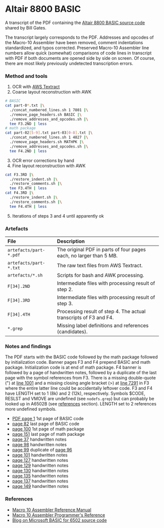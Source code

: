 # Altair 8800 BASIC
A transcript of the PDF containing the [Altair 8800 BASIC source code](https://images.gatesnotes.com/12514eb8-7b51-008e-41a9-512542cf683b/34d561c8-cf5c-4e69-af47-3782ea11482e/Original-Microsoft-Source-Code.pdf) shared by Bill Gates.

The transcript largely corresponds to the PDF. Addresses and opcodes of the Macro-10 Assembler have been removed, comment indentations standardized, and typos corrected. Preserved Macro-10 Assembler line numbers allow quick (somewhat) comparisons of code lines in transcript with PDF if both documents are opened side by side on screen. Of course, there are most likely previously undetected transcription errors.

### Method and tools
1. OCR with [AWS Textract](https://aws.amazon.com/textract/)
2. Coarse layout reconstruction with AWK
  ```bash
  # BASIC
  cat part-0*.txt |\
    ./concat_numbered_lines.sh 1 7801 |\
    ./remove_page_headers.sh BASIC |\
    ./remove_addresses_and_opcodes.sh |\
    tee F3.2ND | less
  # math package
  cat part-02[5-9].txt part-03[0-8].txt |\
    ./concat_numbered_lines.sh 1 4827 |\
    ./remove_page_headers.sh MATHPK |\
    ./remove_addresses_and_opcodes.sh |\
    tee F4.2ND | less
  ```

3. OCR error corrections by hand
4. Fine layout reconstruction with AWK
  ```bash
  cat F3.3RD |\
    ./restore_indent.sh |\
    ./restore_comments.sh |\
    tee F3.4TH | less
  cat F4.3RD |\
    ./restore_indent.sh |\
    ./restore_comments.sh |\
    tee F4.4TH | less
  ```

5. Iterations of steps 3 and 4 until apparently ok

### Artefacts
|File|Description|
|:---|:---|
|`artefacts/part-*.pdf`|The original PDF in parts of four pages each, no larger than 5 MB.|
|`artefacts/part-*.txt`|The raw text files from AWS Textract.|
|`artefacts/*.sh`|Scripts for bash and AWK processing.|
|`F[34].2ND`|Intermediate files with processing result of step 2.|
|`F[34].3RD`|Intermediate files with processing result of step 3.|
|`F[34].4TH`|Processing result of step 4. The actual transcripts of F3 and F4.|
|`*.grep`|Missing label definitions and references (candidates).|

### Notes and findings
The PDF starts with the BASIC code followed by the math package followed by initialization code. Banner pages F3 and F4 prepend BASIC and math package. Initialization code is at end of math package. F4 banner is followed by a page of handwritten notes, followed by a duplicate of the last page with the symbol references from F3. There is a missing double-quote (") at [line 1001](https://images.gatesnotes.com/12514eb8-7b51-008e-41a9-512542cf683b/34d561c8-cf5c-4e69-af47-3782ea11482e/Original-Microsoft-Source-Code.pdf#page=12) and a missing closing angle bracket (>) at [line 7291](https://images.gatesnotes.com/12514eb8-7b51-008e-41a9-512542cf683b/34d561c8-cf5c-4e69-af47-3782ea11482e/Original-Microsoft-Source-Code.pdf#page=76) in F3 where the entire latter line could be accidentally leftover code. F3 and F4 have LENGTH set to 1 (8k) and 2 (12k), respectively. Symbols $CODE, RESLST and VMOVE are undefined (see `nodefs.grep`) but can probably be looked up in A6502B (see [references](#References) section). LENGTH set to 2 references more undefined symbols.
- [PDF page 1](https://images.gatesnotes.com/12514eb8-7b51-008e-41a9-512542cf683b/34d561c8-cf5c-4e69-af47-3782ea11482e/Original-Microsoft-Source-Code.pdf) 1st page of BASIC code
- [page 82](https://images.gatesnotes.com/12514eb8-7b51-008e-41a9-512542cf683b/34d561c8-cf5c-4e69-af47-3782ea11482e/Original-Microsoft-Source-Code.pdf#page=82) last page of BASIC code
- [page 100](https://images.gatesnotes.com/12514eb8-7b51-008e-41a9-512542cf683b/34d561c8-cf5c-4e69-af47-3782ea11482e/Original-Microsoft-Source-Code.pdf#page=100) 1st page of math package
- [page 151](https://images.gatesnotes.com/12514eb8-7b51-008e-41a9-512542cf683b/34d561c8-cf5c-4e69-af47-3782ea11482e/Original-Microsoft-Source-Code.pdf#page=151) last page of math package
- [page 37](https://images.gatesnotes.com/12514eb8-7b51-008e-41a9-512542cf683b/34d561c8-cf5c-4e69-af47-3782ea11482e/Original-Microsoft-Source-Code.pdf#page=37) handwritten notes
- [page 98](https://images.gatesnotes.com/12514eb8-7b51-008e-41a9-512542cf683b/34d561c8-cf5c-4e69-af47-3782ea11482e/Original-Microsoft-Source-Code.pdf#page=98) handwritten notes
- [page 99](https://images.gatesnotes.com/12514eb8-7b51-008e-41a9-512542cf683b/34d561c8-cf5c-4e69-af47-3782ea11482e/Original-Microsoft-Source-Code.pdf#page=99) duplicate of [page 96](https://images.gatesnotes.com/12514eb8-7b51-008e-41a9-512542cf683b/34d561c8-cf5c-4e69-af47-3782ea11482e/Original-Microsoft-Source-Code.pdf#page=96)
- [page 101](https://images.gatesnotes.com/12514eb8-7b51-008e-41a9-512542cf683b/34d561c8-cf5c-4e69-af47-3782ea11482e/Original-Microsoft-Source-Code.pdf#page=101) handwritten notes
- [page 127](https://images.gatesnotes.com/12514eb8-7b51-008e-41a9-512542cf683b/34d561c8-cf5c-4e69-af47-3782ea11482e/Original-Microsoft-Source-Code.pdf#page=127) handwritten notes
- [page 129](https://images.gatesnotes.com/12514eb8-7b51-008e-41a9-512542cf683b/34d561c8-cf5c-4e69-af47-3782ea11482e/Original-Microsoft-Source-Code.pdf#page=129) handwritten notes
- [page 130](https://images.gatesnotes.com/12514eb8-7b51-008e-41a9-512542cf683b/34d561c8-cf5c-4e69-af47-3782ea11482e/Original-Microsoft-Source-Code.pdf#page=130) handwritten notes
- [page 135](https://images.gatesnotes.com/12514eb8-7b51-008e-41a9-512542cf683b/34d561c8-cf5c-4e69-af47-3782ea11482e/Original-Microsoft-Source-Code.pdf#page=135) handwritten notes
- [page 137](https://images.gatesnotes.com/12514eb8-7b51-008e-41a9-512542cf683b/34d561c8-cf5c-4e69-af47-3782ea11482e/Original-Microsoft-Source-Code.pdf#page=137) handwritten notes
- [page 149](https://images.gatesnotes.com/12514eb8-7b51-008e-41a9-512542cf683b/34d561c8-cf5c-4e69-af47-3782ea11482e/Original-Microsoft-Source-Code.pdf#page=149) handwritten notes

### References
- [Macro 10 Assembler Reference Manual](https://bitsavers.org/pdf/dec/pdp10/TOPS10_softwareNotebooks/vol13/AA-C780C-TB_Macro_Assembler_Reference_Manual_Apr78.pdf)
- [Macro 10 Assembler Programmer's Reference](https://bitsavers.org/pdf/dec/pdp10/TOPS10/1973_Assembly_Language_Handbook/02_1973AsmRef_macro.pdf)
- [Blog on Microsoft BASIC for 6502 source code](https://www.pagetable.com/?p=774)
